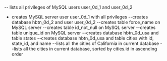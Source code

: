 -- lists all privileges of MySQL users user_0d_1 and user_0d_2
- creates MySQL server user user_0d_1 with all privileges
--creates database hbtn_0d_2 and user user_0d_2
--creates table force_name on MySQL server
--creates table id_not_null on MySQL server
--creates table unique_id on MySQL server
--creates database hbtn_0d_usa and table states
--creates database hbtn_0d_usa and table cities with id, state_id, and name
--lists all the cities of California in current database
--lists all the cities in current database, sorted by cities.id in ascending order
